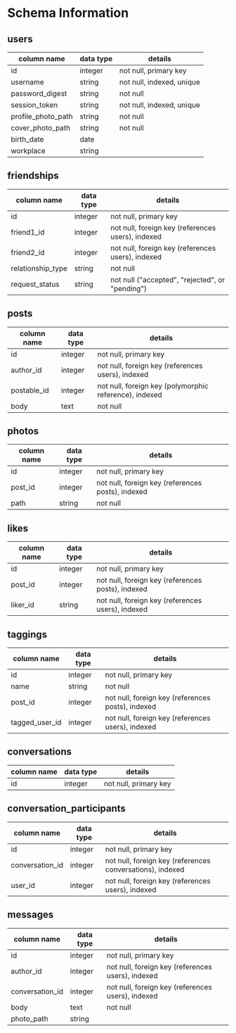 # Schema Information

## users
column name       | data type | details
------------------|-----------|-----------------------
id                | integer   | not null, primary key
username          | string    | not null, indexed, unique
password_digest   | string    | not null
session_token     | string    | not null, indexed, unique
profile_photo_path| string    | not null
cover_photo_path  | string    | not null
birth_date        | date      |
workplace         | string    |

## friendships
column name       | data type | details
------------------|-----------|-----------------------
id                | integer   | not null, primary key
friend1_id        | integer   | not null, foreign key (references users), indexed
friend2_id        | integer   | not null, foreign key (references users), indexed
relationship_type | string    | not null
request_status    | string    | not null ("accepted", "rejected", or "pending")

## posts
column name | data type | details
------------|-----------|-----------------------
id          | integer   | not null, primary key
author_id   | integer   | not null, foreign key (references users), indexed
postable_id | integer   | not null, foreign key (polymorphic reference), indexed
body        | text      | not null

## photos
column name | data type | details
------------|-----------|-----------------------
id          | integer   | not null, primary key
post_id     | integer   | not null, foreign key (references posts), indexed
path        | string    | not null

## likes
column name | data type | details
------------|-----------|-----------------------
id          | integer   | not null, primary key
post_id     | integer   | not null, foreign key (references posts), indexed
liker_id    | string    | not null, foreign key (references users), indexed

## taggings
column name   | data type | details
--------------|-----------|-----------------------
id            | integer   | not null, primary key
name          | string    | not null
post_id       | integer   | not null, foreign key (references posts), indexed
tagged_user_id| integer   | not null, foreign key (references users), indexed

## conversations
column name     | data type | details
----------------|-----------|-----------------------
id              | integer   | not null, primary key

## conversation_participants
column name     | data type | details
----------------|-----------|-----------------------
id              | integer   | not null, primary key
conversation_id | integer   | not null, foreign key (references conversations), indexed
user_id         | integer   | not null, foreign key (references users), indexed

## messages
column name     | data type | details
----------------|-----------|-----------------------
id              | integer   | not null, primary key
author_id       | integer   | not null, foreign key (references users), indexed
conversation_id | integer   | not null, foreign key (references users), indexed
body            | text      | not null
photo_path      | string    |
